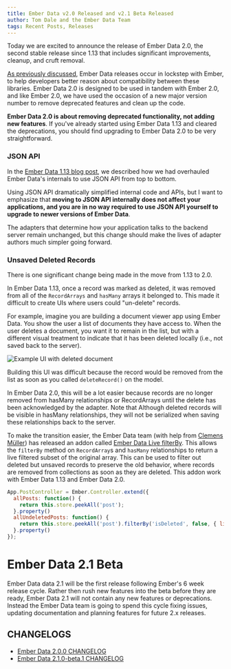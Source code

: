 ```yaml
---
title: Ember Data v2.0 Released and v2.1 Beta Released
author: Tom Dale and the Ember Data Team
tags: Recent Posts, Releases
---
```


Today we are excited to announce the release of Ember Data 2.0, the
second stable release since 1.13 that includes significant improvements,
cleanup, and cruft removal.

[As previously discussed][ember-20], Ember Data releases occur in
lockstep with Ember, to help developers better reason about
compatibility between these libraries. Ember Data 2.0 is designed to be
used in tandem with Ember 2.0, and like Ember 2.0, we have used the
occasion of a new major version number to remove deprecated features and
clean up the code.

[ember-20]: http://emberjs.com/blog/2015/06/16/ember-project-at-2-0.html

**Ember Data 2.0 is about removing deprecated
functionality, not adding new features**. If you've already started
using Ember Data 1.13 and cleared the deprecations, you should find
upgrading to Ember Data 2.0 to be very straightforward.

### JSON API

In the [Ember Data 1.13 blog post][ember-data-1-13], we described how we
had overhauled Ember Data's internals to use JSON API from top to
bottom.

[ember-data-1-13]: http://emberjs.com/blog/2013/05/03/ember-data-progress-update.html

Using JSON API dramatically simplified internal code and APIs, but I
want to emphasize that **moving to JSON API internally does not affect
your applications, and you are in no way required to use JSON API
yourself to upgrade to newer versions of Ember Data**.

The adapters that determine how your application talks to the backend
server remain unchanged, but this change should make the lives of
adapter authors much simpler going forward.

### Unsaved Deleted Records

There is one significant change being made in the move from 1.13 to 2.0.

In Ember Data 1.13, once a record was marked as deleted, it was removed from
all of the `RecordArrays` and `hasMany` arrays it belonged to. This made it
difficult to create UIs where users could "un-delete" records.

For example, imagine you are building a document viewer app using Ember Data.
You show the user a list of documents they have access to. When the user
deletes a document, you want it to remain in the list, but with a different
visual treatment to indicate that it has been deleted locally (i.e., not saved back to the server).

![Example UI with deleted document](/images/blog/2015-08-03-ember-data-2-0-released/deleted-document.png)

Building this UI was difficult because the record would be removed from the
list as soon as you called `deleteRecord()` on the model.

In Ember Data 2.0, this will be a lot easier because records are no longer
removed from hasMany relationships or RecordArrays until the delete has been
acknowledged by the adapter. Note that Although deleted records will be visible
in hasMany relationships, they will not be serialized when saving these
relationships back to the server.

To make the transition easier, the Ember Data team (with help from
[Clemens Müller](https://github.com/pangratz)) has released an addon called
[Ember Data Live filterBy](https://github.com/ember-data/ember-data-live-filter-by). This
allows the `filterBy` method on `RecordArray`s and `hasMany`
relationships to return a live filtered subset of the original
array. This can be used to filter out deleted but unsaved records to
preserve the old behavior, where records are removed from collections
as soon as they are deleted. This addon work with Ember Data 1.13 and Ember Data 2.0.

```js
App.PostController = Ember.Controller.extend({
  allPosts: function() {
    return this.store.peekAll('post');
  }.property()
  allUndeletedPosts: function() {
    return this.store.peekAll('post').filterBy('isDeleted', false, { live: true });
  }.property()
});
```

# Ember Data 2.1 Beta

Ember Data data 2.1 will be the first release following Ember's 6 week
release cycle. Rather then rush new features into the beta before they
are ready, Ember Data 2.1 will not contain any new features or
deprecations. Instead the Ember Data team is going to spend this cycle
fixing issues, updating documentation and planning features for future
2.x releases.

## CHANGELOGS

* [Ember Data 2.0.0 CHANGELOG][2.0-changelog]
* [Ember Data 2.1.0-beta.1 CHANGELOG][2.1-changelog]

[2.0-changelog]: https://github.com/emberjs/data/blob/v2.0.0/CHANGELOG.md
[2.1-changelog]: https://github.com/emberjs/data/blob/v2.1.0-beta.1/CHANGELOG.md
